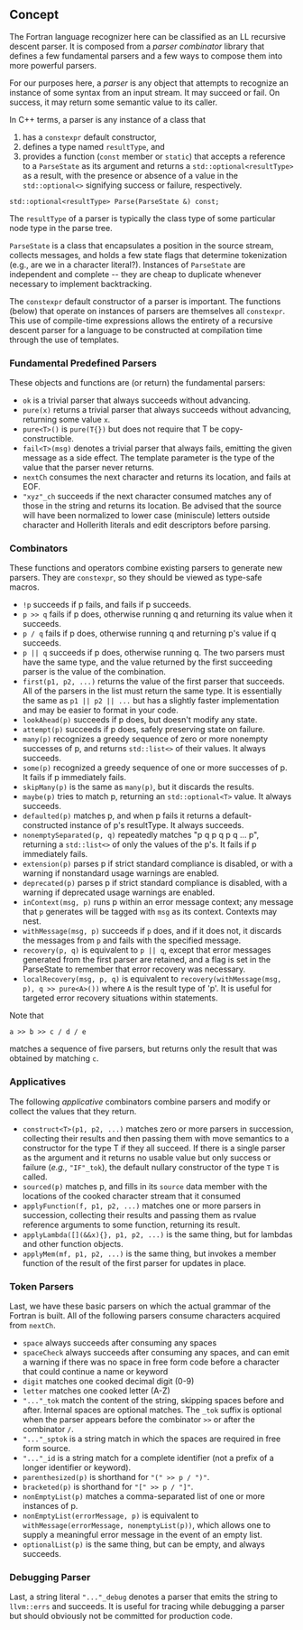 ## Concept
The Fortran language recognizer here can be classified as an LL recursive
descent parser.  It is composed from a *parser combinator* library that
defines a few fundamental parsers and a few ways to compose them into more
powerful parsers.

For our purposes here, a *parser* is any object that attempts to recognize
an instance of some syntax from an input stream.  It may succeed or fail.
On success, it may return some semantic value to its caller.

In C++ terms, a parser is any instance of a class that
1. has a `constexpr` default constructor,
1. defines a type named `resultType`, and
1. provides a function (`const` member or `static`) that accepts a reference to a
`ParseState` as its argument and returns a `std::optional<resultType>` as a
result, with the presence or absence of a value in the `std::optional<>`
signifying success or failure, respectively.
```
std::optional<resultType> Parse(ParseState &) const;
```
The `resultType` of a parser is typically the class type of some particular
node type in the parse tree.

`ParseState` is a class that encapsulates a position in the source stream,
collects messages, and holds a few state flags that determine tokenization
(e.g., are we in a character literal?).  Instances of `ParseState` are
independent and complete -- they are cheap to duplicate whenever necessary to
implement backtracking.

The `constexpr` default constructor of a parser is important.  The functions
(below) that operate on instances of parsers are themselves all `constexpr`.
This use of compile-time expressions allows the entirety of a recursive
descent parser for a language to be constructed at compilation time through
the use of templates.

### Fundamental Predefined Parsers
These objects and functions are (or return) the fundamental parsers:

* `ok` is a trivial parser that always succeeds without advancing.
* `pure(x)` returns a trivial parser that always succeeds without advancing,
  returning some value `x`.
* `pure<T>()` is `pure(T{})` but does not require that T be copy-constructible.
* `fail<T>(msg)` denotes a trivial parser that always fails, emitting the
  given message as a side effect.  The template parameter is the type of
  the value that the parser never returns.
* `nextCh` consumes the next character and returns its location,
  and fails at EOF.
* `"xyz"_ch` succeeds if the next character consumed matches any of those
  in the string and returns its location.  Be advised that the source
  will have been normalized to lower case (miniscule) letters outside
  character and Hollerith literals and edit descriptors before parsing.

### Combinators
These functions and operators combine existing parsers to generate new parsers.
They are `constexpr`, so they should be viewed as type-safe macros.

* `!p` succeeds if p fails, and fails if p succeeds.
* `p >> q` fails if p does, otherwise running q and returning its value when
  it succeeds.
* `p / q` fails if p does, otherwise running q and returning p's value
  if q succeeds.
* `p || q` succeeds if p does, otherwise running q.  The two parsers must
  have the same type, and the value returned by the first succeeding parser
  is the value of the combination.
* `first(p1, p2, ...)` returns the value of the first parser that succeeds.
  All of the parsers in the list must return the same type.
  It is essentially the same as `p1 || p2 || ...` but has a slightly
  faster implementation and may be easier to format in your code.
* `lookAhead(p)` succeeds if p does, but doesn't modify any state.
* `attempt(p)` succeeds if p does, safely preserving state on failure.
* `many(p)` recognizes a greedy sequence of zero or more nonempty successes
  of p, and returns `std::list<>` of their values.  It always succeeds.
* `some(p)` recognized a greedy sequence of one or more successes of p.
  It fails if p immediately fails.
* `skipMany(p)` is the same as `many(p)`, but it discards the results.
* `maybe(p)` tries to match p, returning an `std::optional<T>` value.
  It always succeeds.
* `defaulted(p)` matches p, and when p fails it returns a
  default-constructed instance of p's resultType.  It always succeeds.
* `nonemptySeparated(p, q)` repeatedly matches "p q p q p q ... p",
  returning a `std::list<>` of only the values of the p's.  It fails if
  p immediately fails.
* `extension(p)` parses p if strict standard compliance is disabled,
   or with a warning if nonstandard usage warnings are enabled.
* `deprecated(p)` parses p if strict standard compliance is disabled,
  with a warning if deprecated usage warnings are enabled.
* `inContext(msg, p)` runs p within an error message context; any
  message that `p` generates will be tagged with `msg` as its
  context.  Contexts may nest.
* `withMessage(msg, p)` succeeds if `p` does, and if it does not,
  it discards the messages from `p` and fails with the specified message.
* `recovery(p, q)` is equivalent to `p || q`, except that error messages
  generated from the first parser are retained, and a flag is set in
  the ParseState to remember that error recovery was necessary.
* `localRecovery(msg, p, q)` is equivalent to
  `recovery(withMessage(msg, p), q >> pure<A>())` where `A` is the
  result type of 'p'.
  It is useful for targeted error recovery situations within statements.

Note that
```
a >> b >> c / d / e
```
matches a sequence of five parsers, but returns only the result that was
obtained by matching `c`.

### Applicatives
The following *applicative* combinators combine parsers and modify or
collect the values that they return.

* `construct<T>(p1, p2, ...)` matches zero or more parsers in succession,
  collecting their results and then passing them with move semantics to a
  constructor for the type T if they all succeed.
  If there is a single parser as the argument and it returns no usable
  value but only success or failure (_e.g.,_ `"IF"_tok`), the default
  nullary constructor of the type `T` is called.
* `sourced(p)` matches p, and fills in its `source` data member with the
  locations of the cooked character stream that it consumed
* `applyFunction(f, p1, p2, ...)` matches one or more parsers in succession,
  collecting their results and passing them as rvalue reference arguments to
  some function, returning its result.
* `applyLambda([](&&x){}, p1, p2, ...)` is the same thing, but for lambdas
  and other function objects.
* `applyMem(mf, p1, p2, ...)` is the same thing, but invokes a member
  function of the result of the first parser for updates in place.

### Token Parsers
Last, we have these basic parsers on which the actual grammar of the Fortran
is built.  All of the following parsers consume characters acquired from
`nextCh`.

* `space` always succeeds after consuming any spaces
* `spaceCheck` always succeeds after consuming any spaces, and can emit
  a warning if there was no space in free form code before a character
  that could continue a name or keyword
* `digit` matches one cooked decimal digit (0-9)
* `letter` matches one cooked letter (A-Z)
* `"..."_tok` match the content of the string, skipping spaces before and
  after.  Internal spaces are optional matches.  The `_tok` suffix is
  optional when the parser appears before the combinator `>>` or after
  the combinator `/`.
* `"..."_sptok` is a string match in which the spaces are required in
   free form source.
* `"..."_id` is a string match for a complete identifier (not a prefix of
   a longer identifier or keyword).
* `parenthesized(p)` is shorthand for `"(" >> p / ")"`.
* `bracketed(p)` is shorthand for `"[" >> p / "]"`.
* `nonEmptyList(p)` matches a comma-separated list of one or more
  instances of p.
* `nonEmptyList(errorMessage, p)` is equivalent to
  `withMessage(errorMessage, nonemptyList(p))`, which allows one to supply
  a meaningful error message in the event of an empty list.
* `optionalList(p)` is the same thing, but can be empty, and always succeeds.

### Debugging Parser
Last, a string literal `"..."_debug` denotes a parser that emits the string to
`llvm::errs` and succeeds.  It is useful for tracing while debugging a parser but should
obviously not be committed for production code.
